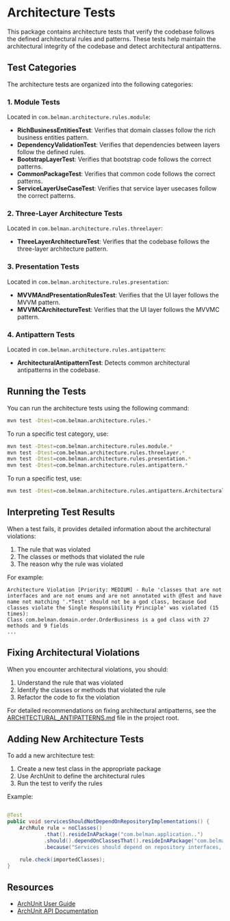 # Architecture Tests

This package contains architecture tests that verify the codebase follows the defined architectural rules and patterns.
These tests help maintain the architectural integrity of the codebase and detect architectural antipatterns.

## Test Categories

The architecture tests are organized into the following categories:

### 1. Module Tests

Located in `com.belman.architecture.rules.module`:

- **RichBusinessEntitiesTest**: Verifies that domain classes follow the rich business entities pattern.
- **DependencyValidationTest**: Verifies that dependencies between layers follow the defined rules.
- **BootstrapLayerTest**: Verifies that bootstrap code follows the correct patterns.
- **CommonPackageTest**: Verifies that common code follows the correct patterns.
- **ServiceLayerUseCaseTest**: Verifies that service layer usecases follow the correct patterns.

### 2. Three-Layer Architecture Tests

Located in `com.belman.architecture.rules.threelayer`:

- **ThreeLayerArchitectureTest**: Verifies that the codebase follows the three-layer architecture pattern.

### 3. Presentation Tests

Located in `com.belman.architecture.rules.presentation`:

- **MVVMAndPresentationRulesTest**: Verifies that the UI layer follows the MVVM pattern.
- **MVVMCArchitectureTest**: Verifies that the UI layer follows the MVVMC pattern.

### 4. Antipattern Tests

Located in `com.belman.architecture.rules.antipattern`:

- **ArchitecturalAntipatternTest**: Detects common architectural antipatterns in the codebase.

## Running the Tests

You can run the architecture tests using the following command:

```bash
mvn test -Dtest=com.belman.architecture.rules.*
```

To run a specific test category, use:

```bash
mvn test -Dtest=com.belman.architecture.rules.module.*
mvn test -Dtest=com.belman.architecture.rules.threelayer.*
mvn test -Dtest=com.belman.architecture.rules.presentation.*
mvn test -Dtest=com.belman.architecture.rules.antipattern.*
```

To run a specific test, use:

```bash
mvn test -Dtest=com.belman.architecture.rules.antipattern.ArchitecturalAntipatternTest
```

## Interpreting Test Results

When a test fails, it provides detailed information about the architectural violations:

1. The rule that was violated
2. The classes or methods that violated the rule
3. The reason why the rule was violated

For example:

```
Architecture Violation [Priority: MEDIUM] - Rule 'classes that are not interfaces and are not enums and are not annotated with @Test and have name not matching '.*Test' should not be a god class, because God classes violate the Single Responsibility Principle' was violated (15 times):
Class com.belman.domain.order.OrderBusiness is a god class with 27 methods and 9 fields
...
```

## Fixing Architectural Violations

When you encounter architectural violations, you should:

1. Understand the rule that was violated
2. Identify the classes or methods that violated the rule
3. Refactor the code to fix the violation

For detailed recommendations on fixing architectural antipatterns, see
the [ARCHITECTURAL_ANTIPATTERNS.md](../../../../../../../../ARCHITECTURAL_ANTIPATTERNS.md) file in the project root.

## Adding New Architecture Tests

To add a new architecture test:

1. Create a new test class in the appropriate package
2. Use ArchUnit to define the architectural rules
3. Run the test to verify the rules

Example:

```java

@Test
public void servicesShouldNotDependOnRepositoryImplementations() {
    ArchRule rule = noClasses()
            .that().resideInAPackage("com.belman.application..")
            .should().dependOnClassesThat().resideInAPackage("com.belman.dataaccess.persistence..")
            .because("Services should depend on repository interfaces, not implementations");

    rule.check(importedClasses);
}
```

## Resources

- [ArchUnit User Guide](https://www.archunit.org/userguide/html/000_Index.html)
- [ArchUnit API Documentation](https://javadoc.io/doc/com.tngtech.archunit/archunit/latest/index.html)
